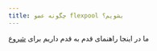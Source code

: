 ```yaml
---
title: چگونه عضو flexpool بشویم؟
---
```


ما در اینجا راهنمای قدم به قدم داریم برای [ شروع](/get-started)
